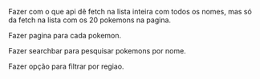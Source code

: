 Fazer com o que api dê fetch na lista inteira com todos os nomes, mas só da fetch na lista com os 20 pokemons na pagina.

Fazer pagina para cada pokemon.

Fazer searchbar para pesquisar pokemons por nome.

Fazer opção para filtrar por regiao.